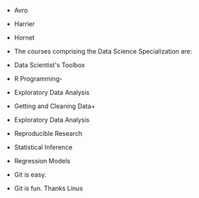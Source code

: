 * Avro
* Harrier
* Hornet
* The courses comprising the Data Science Specialization are:


* Data Scientist's Toolbox

* R Programming-

* Exploratory Data Analysis

* Getting and Cleaning Data+

* Exploratory Data Analysis

* Reproducible Research

* Statistical Inference

* Regression Models
* Git is easy. 
* Git is fun. Thanks Linus